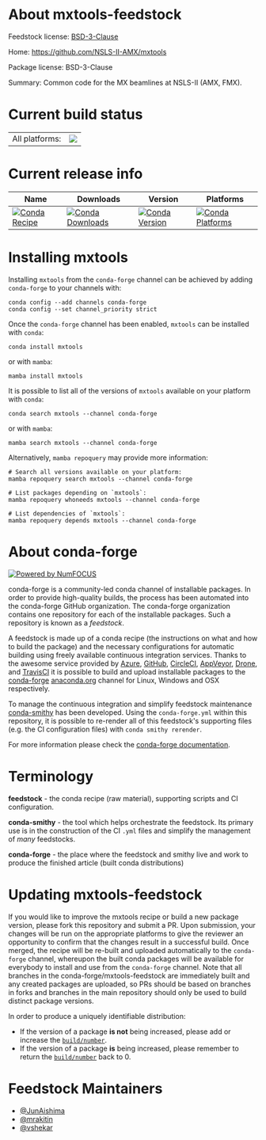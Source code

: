 About mxtools-feedstock
=======================

Feedstock license: [BSD-3-Clause](https://github.com/conda-forge/mxtools-feedstock/blob/main/LICENSE.txt)

Home: https://github.com/NSLS-II-AMX/mxtools

Package license: BSD-3-Clause

Summary: Common code for the MX beamlines at NSLS-II (AMX, FMX).

Current build status
====================


<table><tr><td>All platforms:</td>
    <td>
      <a href="https://dev.azure.com/conda-forge/feedstock-builds/_build/latest?definitionId=14848&branchName=main">
        <img src="https://dev.azure.com/conda-forge/feedstock-builds/_apis/build/status/mxtools-feedstock?branchName=main">
      </a>
    </td>
  </tr>
</table>

Current release info
====================

| Name | Downloads | Version | Platforms |
| --- | --- | --- | --- |
| [![Conda Recipe](https://img.shields.io/badge/recipe-mxtools-green.svg)](https://anaconda.org/conda-forge/mxtools) | [![Conda Downloads](https://img.shields.io/conda/dn/conda-forge/mxtools.svg)](https://anaconda.org/conda-forge/mxtools) | [![Conda Version](https://img.shields.io/conda/vn/conda-forge/mxtools.svg)](https://anaconda.org/conda-forge/mxtools) | [![Conda Platforms](https://img.shields.io/conda/pn/conda-forge/mxtools.svg)](https://anaconda.org/conda-forge/mxtools) |

Installing mxtools
==================

Installing `mxtools` from the `conda-forge` channel can be achieved by adding `conda-forge` to your channels with:

```
conda config --add channels conda-forge
conda config --set channel_priority strict
```

Once the `conda-forge` channel has been enabled, `mxtools` can be installed with `conda`:

```
conda install mxtools
```

or with `mamba`:

```
mamba install mxtools
```

It is possible to list all of the versions of `mxtools` available on your platform with `conda`:

```
conda search mxtools --channel conda-forge
```

or with `mamba`:

```
mamba search mxtools --channel conda-forge
```

Alternatively, `mamba repoquery` may provide more information:

```
# Search all versions available on your platform:
mamba repoquery search mxtools --channel conda-forge

# List packages depending on `mxtools`:
mamba repoquery whoneeds mxtools --channel conda-forge

# List dependencies of `mxtools`:
mamba repoquery depends mxtools --channel conda-forge
```


About conda-forge
=================

[![Powered by
NumFOCUS](https://img.shields.io/badge/powered%20by-NumFOCUS-orange.svg?style=flat&colorA=E1523D&colorB=007D8A)](https://numfocus.org)

conda-forge is a community-led conda channel of installable packages.
In order to provide high-quality builds, the process has been automated into the
conda-forge GitHub organization. The conda-forge organization contains one repository
for each of the installable packages. Such a repository is known as a *feedstock*.

A feedstock is made up of a conda recipe (the instructions on what and how to build
the package) and the necessary configurations for automatic building using freely
available continuous integration services. Thanks to the awesome service provided by
[Azure](https://azure.microsoft.com/en-us/services/devops/), [GitHub](https://github.com/),
[CircleCI](https://circleci.com/), [AppVeyor](https://www.appveyor.com/),
[Drone](https://cloud.drone.io/welcome), and [TravisCI](https://travis-ci.com/)
it is possible to build and upload installable packages to the
[conda-forge](https://anaconda.org/conda-forge) [anaconda.org](https://anaconda.org/)
channel for Linux, Windows and OSX respectively.

To manage the continuous integration and simplify feedstock maintenance
[conda-smithy](https://github.com/conda-forge/conda-smithy) has been developed.
Using the ``conda-forge.yml`` within this repository, it is possible to re-render all of
this feedstock's supporting files (e.g. the CI configuration files) with ``conda smithy rerender``.

For more information please check the [conda-forge documentation](https://conda-forge.org/docs/).

Terminology
===========

**feedstock** - the conda recipe (raw material), supporting scripts and CI configuration.

**conda-smithy** - the tool which helps orchestrate the feedstock.
                   Its primary use is in the construction of the CI ``.yml`` files
                   and simplify the management of *many* feedstocks.

**conda-forge** - the place where the feedstock and smithy live and work to
                  produce the finished article (built conda distributions)


Updating mxtools-feedstock
==========================

If you would like to improve the mxtools recipe or build a new
package version, please fork this repository and submit a PR. Upon submission,
your changes will be run on the appropriate platforms to give the reviewer an
opportunity to confirm that the changes result in a successful build. Once
merged, the recipe will be re-built and uploaded automatically to the
`conda-forge` channel, whereupon the built conda packages will be available for
everybody to install and use from the `conda-forge` channel.
Note that all branches in the conda-forge/mxtools-feedstock are
immediately built and any created packages are uploaded, so PRs should be based
on branches in forks and branches in the main repository should only be used to
build distinct package versions.

In order to produce a uniquely identifiable distribution:
 * If the version of a package **is not** being increased, please add or increase
   the [``build/number``](https://docs.conda.io/projects/conda-build/en/latest/resources/define-metadata.html#build-number-and-string).
 * If the version of a package **is** being increased, please remember to return
   the [``build/number``](https://docs.conda.io/projects/conda-build/en/latest/resources/define-metadata.html#build-number-and-string)
   back to 0.

Feedstock Maintainers
=====================

* [@JunAishima](https://github.com/JunAishima/)
* [@mrakitin](https://github.com/mrakitin/)
* [@vshekar](https://github.com/vshekar/)

